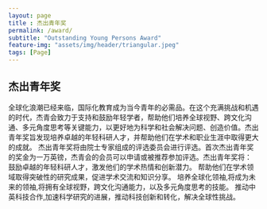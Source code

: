 ```yaml
--- 
layout: page
title : 杰出青年奖
permalink: /award/
subtitle: "Outstanding Young Persons Award"
feature-img: "assets/img/header/triangular.jpeg"
tags: [Page]
---
```


## 杰出青年奖
全球化浪潮已经来临，国际化教育成为当今青年的必需品。在这个充满挑战和机遇的时代，杰青会致力于支持和鼓励年轻学者，帮助他们培养全球视野、跨文化沟通、多元角度思考等关键能力，以更好地为科学和社会解决问题、创造价值。杰出青年奖旨发现培养卓越的年轻科研人才，并帮助他们在学术和职业生涯中取得更大的成就。
杰出青年奖将由院士专家组成的评选委员会进行评选。首次杰出青年奖的奖金为一万英镑，杰青会的会员可以申请或被推荐参加评选。杰出青年奖将：
鼓励卓越的年轻科研人才，激发他们的学术热情和创新潜力。
帮助他们在学术领域取得突破性的研究成果，促进学术交流和知识分享。
培养全球化领袖,将成为未来的领袖,将拥有全球视野，跨文化沟通能力，以及多元角度思考的技能。
推动中英科技合作,加速科学研究的进展，推动科技创新和转化，解决全球性挑战。

